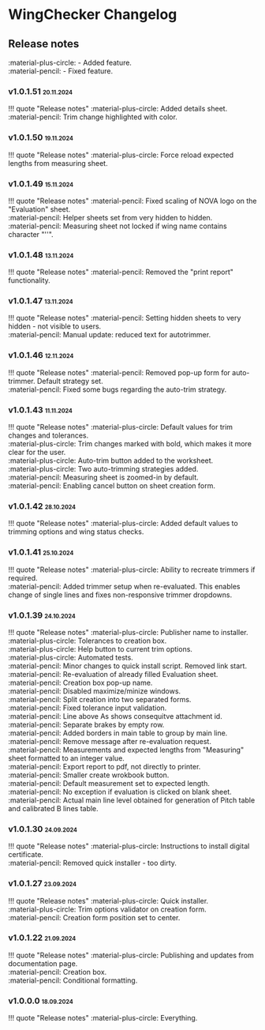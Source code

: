 # WingChecker Changelog

## Release notes

:material-plus-circle: - Added feature.<br>
:material-pencil: - Fixed feature.

### v1.0.1.51 <small><small>20.11.2024</small></small>

!!! quote "Release notes"
    :material-plus-circle: Added details sheet.<br>
    :material-pencil: Trim change highlighted with color.

### v1.0.1.50 <small><small>19.11.2024</small></small>

!!! quote "Release notes"
    :material-plus-circle: Force reload expected lengths from measuring sheet.

### v1.0.1.49 <small><small>15.11.2024</small></small>

!!! quote "Release notes"
    :material-pencil: Fixed scaling of NOVA logo on the "Evaluation" sheet.<br>
    :material-pencil: Helper sheets set from very hidden to hidden.<br>
    :material-pencil: Measuring sheet not locked if wing name contains character "''".

### v1.0.1.48 <small><small>13.11.2024</small></small>

!!! quote "Release notes"
    :material-pencil: Removed the "print report" functionality.


### v1.0.1.47 <small><small>13.11.2024</small></small>

!!! quote "Release notes"
    :material-pencil: Setting hidden sheets to very hidden - not visible to users.<br>
    :material-pencil: Manual update: reduced text for autotrimmer.

### v1.0.1.46 <small><small>12.11.2024</small></small>

!!! quote "Release notes"
    :material-pencil: Removed pop-up form for auto-trimmer. Default strategy set.<br>
    :material-pencil: Fixed some bugs regarding the auto-trim strategy.

### v1.0.1.43 <small><small>11.11.2024</small></small>

!!! quote "Release notes"
    :material-plus-circle: Default values for trim changes and tolerances.<br>
    :material-plus-circle: Trim changes marked with bold, which makes it more clear for the user.<br>
    :material-plus-circle: Auto-trim button added to the worksheet.<br>
    :material-plus-circle: Two auto-trimming strategies added.<br>
    :material-pencil: Measuring sheet is zoomed-in by default.<br>
    :material-pencil: Enabling cancel button on sheet creation form.

### v1.0.1.42 <small><small>28.10.2024</small></small>

!!! quote "Release notes"
    :material-plus-circle: Added default values to trimming options and wing status checks.

### v1.0.1.41 <small><small>25.10.2024</small></small>

!!! quote "Release notes"
    :material-plus-circle: Ability to recreate trimmers if required.<br>
    :material-pencil: Added trimmer setup when re-evaluated. This enables change of single lines and fixes non-responsive trimmer dropdowns.

### v1.0.1.39 <small><small>24.10.2024</small></small>

!!! quote "Release notes"
    :material-plus-circle: Publisher name to installer.<br>
    :material-plus-circle: Tolerances to creation box.<br>
    :material-plus-circle: Help button to current trim options.<br>
    :material-plus-circle: Automated tests.<br>
    :material-pencil: Minor changes to quick install script. Removed link start.<br>
    :material-pencil: Re-evaluation of already filled Evaluation sheet.<br>
    :material-pencil: Creation box pop-up name.<br>
    :material-pencil: Disabled maximize/minize windows.<br>
    :material-pencil: Split creation into two separated forms.<br>
    :material-pencil: Fixed tolerance input validation.<br>
    :material-pencil: Line above As shows consequitve attachment id.<br>
    :material-pencil: Separate brakes by empty row.<br>
    :material-pencil: Added borders in main table to group by main line.<br>
    :material-pencil: Remove message after re-evaluation request.<br>
    :material-pencil: Measurements and expected lengths from "Measuring" sheet formatted to an integer value.<br>
    :material-pencil: Export report to pdf, not directly to printer.<br>
    :material-pencil: Smaller create wrokbook button.<br>
    :material-pencil: Default measurement set to expected length.<br>
    :material-pencil: No exception if evaluation is clicked on blank sheet.<br>
    :material-pencil: Actual main line level obtained for generation of Pitch table and calibrated B lines table.

### v1.0.1.30 <small><small>24.09.2024</small></small>

!!! quote "Release notes"
    :material-plus-circle: Instructions to install digital certificate.<br>
    :material-pencil: Removed quick installer - too dirty.

### v1.0.1.27 <small><small>23.09.2024</small></small>

!!! quote "Release notes"
    :material-plus-circle: Quick installer.<br>
    :material-plus-circle: Trim options validator on creation form.<br>
    :material-pencil: Creation form position set to center.

### v1.0.1.22 <small><small>21.09.2024</small></small>

!!! quote "Release notes"
    :material-plus-circle: Publishing and updates from documentation page.<br>
    :material-pencil: Creation box.<br>
    :material-pencil: Conditional formatting.

### v1.0.0.0 <small><small>18.09.2024</small></small>

!!! quote "Release notes"
    :material-plus-circle: Everything.<br>